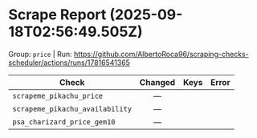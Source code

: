 # Scrape Report (2025-09-18T02:56:49.505Z)

Group: `price`  |  Run: https://github.com/AlbertoRoca96/scraping-checks-scheduler/actions/runs/17816541365

| Check | Changed | Keys | Error |
|---|:---:|:--|:--|
| `scrapeme_pikachu_price` | — |  |  |
| `scrapeme_pikachu_availability` | — |  |  |
| `psa_charizard_price_gem10` | — |  |  |
